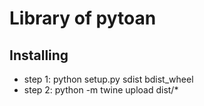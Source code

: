 #  Library of pytoan

## Installing
 - step 1: python setup.py sdist bdist_wheel
 - step 2: python -m twine upload dist/* 